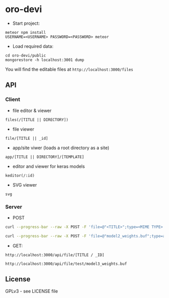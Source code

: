 # oro-devi


- Start project:

```
meteor npm install
USERNAME=<USERNAME> PASSWORD=<PASSWORD> meteor

```

- Load required data:

```
cd oro-devi/public
mongorestore -h localhost:3001 dump
```

You will find the editable files at `http://localhost:3000/files`

## API

### Client

- file editor & viewer
```
files(/[TITLE || DIRECTORY])
```

- file viewer
```
file/[TITLE || _id]
```

- app/site viwer (loads a root directory as a site)
```
app/[TITLE || DIRECTORY]/[TEMPLATE]
```

- editor and viewer for keras models

```
keditor(/:id)
```

- SVG viewer

```
svg
```

### Server

- POST
```bash
curl --progress-bar --raw -X POST -F 'file=@"<TITLE>";type=<MIME TYPE>' '<SERVER URL>/api/insert?title=<TITLE WITH EXTENSION>'

curl --progress-bar --raw -X POST -F 'file=@"model2_weights.buf";type=application/octet-stream' 'http://localhost:3000/api/insert?title=test/model3_weights.buf'
```

- GET:

```
http://localhost:3000/api/file/[TITLE / _ID]

http://localhost:3000/api/file/test/model3_weights.buf
```


## License

GPLv3 - see LICENSE file
